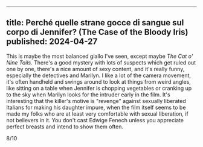 ----
title: Perché quelle strane gocce di sangue sul corpo di Jennifer? (The Case of the Bloody Iris)
published: 2024-04-27
----

This is maybe the most balanced giallo I've seen, except maybe _The Cat o' Nine Tails_. There's a good mystery with lots of suspects which get ruled out one by one, there's a nice amount of sexy content, and it's really funny, especially the detectives and Marilyn. I like a lot of the camera movement, it's often handheld and swings around to look at things from weird angles, like sitting on a table when Jennifer is chopping vegetables or cranking up to the sky when Marilyn looks for the intruder early in the film. It's interesting that the killer's motive is "revenge" against sexually liberated Italians for making his daughter impure, when the film itself seems to be made my folks who are at least very comfortable with sexual liberation, if not believers in it. You don't cast Edwige Fenech unless you appreciate perfect breasts and intend to show them often.

8/10
